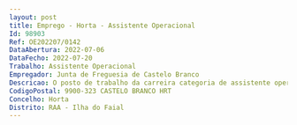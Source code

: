 ```yaml
--- 
layout: post
title: Emprego - Horta - Assistente Operacional
Id: 98903
Ref: OE202207/0142
DataAbertura: 2022-07-06
DataFecho: 2022-07-20
Trabalho: Assistente Operacional
Empregador: Junta de Freguesia de Castelo Branco
Descricao: O posto de trabalho da carreira categoria de assistente operacional visa assegurar o seguinte conteúdo funcional  manutenção no edificado pertencente à Junta de Freguesia de Castelo Branco, principalmente na “Casa das Aves Marinha dos Açores”, como pinturas, redes de esgotos e águas pluviais, eletricidade, carpintarias e serviços de pedreiro — apoio aos visitantes da “Casa das Aves marinhas do Açores”, conhecimento e capacidade de identificação da fauna e flora do Morro de Castelo Branco, capacidade de execução de roças, limpeza de trilhos e manutenção de arruamentos, habilitação de condução de veículosde transporte coletivos pesados de passageiros, certificado de habilitação de transporte coletivode crianças, conhecimento da Língua inglesa, falada e escrita, conhecimentos de informático, naótica do utilizador
CodigoPostal: 9900-323 CASTELO BRANCO HRT
Concelho: Horta
Distrito: RAA - Ilha do Faial
--- 
```

